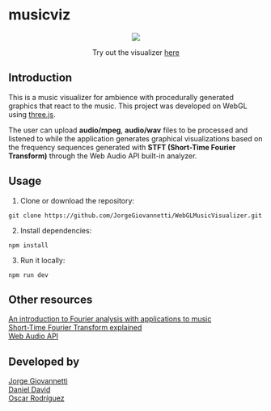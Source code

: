 # musicviz

<p align="center">
    <a href="https://musicviz.jorgegio.dev">
        <img src="docs/demo.png"/>
    </a>
    <p align="center">
        Try out the visualizer
        <a href="https://musicviz.jorgegio.dev">
            here
        </a>
    </p>
</p>

## Introduction

This is a music visualizer for ambience with procedurally generated graphics that react to the music. This project was developed on WebGL using [three.js](https://threejs.org/).

The user can upload **audio/mpeg**, **audio/wav** files to be processed and listened to while the application generates graphical visualizations based on the frequency sequences generated with **STFT (Short-Time Fourier Transform)** through the Web Audio API built-in analyzer.

## Usage

1. Clone or download the repository:
 
```
git clone https://github.com/JorgeGiovannetti/WebGLMusicVisualizer.git
```

2. Install dependencies:

```
npm install
```

3. Run it locally:

```
npm run dev
```

## Other resources

[An introduction to Fourier analysis with applications to music](https://scholarship.claremont.edu/cgi/viewcontent.cgi?referer=&httpsredir=1&article=1142&context=jhm) \
[Short-Time Fourier Transform explained](https://www.youtube.com/watch?v=-Yxj3yfvY-4) \
[Web Audio API](https://developer.mozilla.org/en-US/docs/Web/API/Web_Audio_API)

## Developed by

[Jorge Giovannetti](https://github.com/JorgeGiovannetti) \
[Daniel David](https://github.com/Danyboyyy) \
[Oscar Rodríguez](https://github.com/dmosc)
